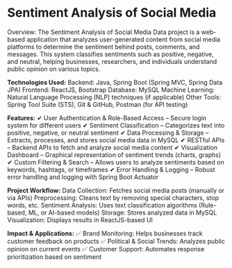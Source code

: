# Sentiment Analysis of Social Media 
Overview:
The Sentiment Analysis of Social Media Data project is a web-based application that analyzes user-generated content from social media platforms to determine the sentiment behind posts, comments, and messages. This system classifies sentiments such as positive, negative, and neutral, helping businesses, researchers, and individuals understand public opinion on various topics.

**Technologies Used:**
Backend: Java, Spring Boot (Spring MVC, Spring Data JPA)
Frontend: ReactJS, Bootstrap
Database: MySQL
Machine Learning: Natural Language Processing (NLP) techniques (if applicable)
Other Tools: Spring Tool Suite (STS), Git & GitHub, Postman (for API testing)

**Features:**
✔ User Authentication & Role-Based Access – Secure login system for different users
✔ Sentiment Classification – Categorizes text into positive, negative, or neutral sentiment
✔ Data Processing & Storage – Extracts, processes, and stores social media data in MySQL
✔ RESTful APIs – Backend APIs to fetch and analyze social media content
✔ Visualization Dashboard – Graphical representation of sentiment trends (charts, graphs)
✔ Custom Filtering & Search – Allows users to analyze sentiments based on keywords, hashtags, or timeframes
✔ Error Handling & Logging – Robust error handling and logging with Spring Boot Actuator

**Project Workflow:**
Data Collection: Fetches social media posts (manually or via APIs)
Preprocessing: Cleans text by removing special characters, stop words, etc.
Sentiment Analysis: Uses text classification algorithms (Rule-based, ML, or AI-based models)
Storage: Stores analyzed data in MySQL
Visualization: Displays results in ReactJS-based UI

**Impact & Applications:**
✅ Brand Monitoring: Helps businesses track customer feedback on products
✅ Political & Social Trends: Analyzes public opinion on current events
✅ Customer Support: Automates response prioritization based on sentiment
